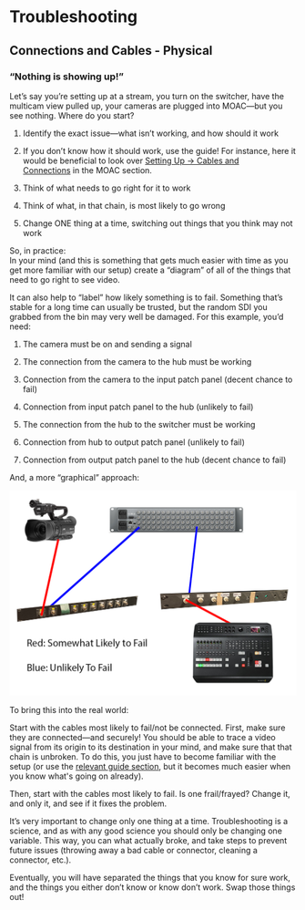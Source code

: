 Troubleshooting
===============

Connections and Cables - Physical
---------------------------------

### “Nothing is showing up!”

Let’s say you’re setting up at a stream, you turn on the switcher, have the multicam view pulled up, your cameras are plugged into MOAC—but you see nothing. Where do you start?

1.  Identify the exact issue—what isn’t working, and how should it work

1.  If you don’t know how it should work, use the guide! For instance, here it would be beneficial to look over [Setting Up -> Cables and Connections](h.saa8t5379qfj) in the MOAC section.

2.  Think of what needs to go right for it to work
3.  Think of what, in that chain, is most likely to go wrong
4.  Change ONE thing at a time, switching out things that you think may not work

So, in practice:  
In your mind (and this is something that gets much easier with time as you get more familiar with our setup) create a “diagram” of all of the things that need to go right to see video.

It can also help to “label” how likely something is to fail. Something that’s stable for a long time can usually be trusted, but the random SDI you grabbed from the bin may very well be damaged. For this example, you’d need:

1.  The camera must be on and sending a signal
2.  The connection from the camera to the hub must be working

1.  Connection from the camera to the input patch panel (decent chance to fail)
2.  Connection from input patch panel to the hub (unlikely to fail)

3.  The connection from the hub to the switcher must be working

1.  Connection from hub to output patch panel (unlikely to fail)
2.  Connection from output patch panel to the hub (decent chance to fail)

And, a more “graphical” approach:

![](images/image4.png)

To bring this into the real world:

Start with the cables most likely to fail/not be connected. First, make sure they are connected—and securely! You should be able to trace a video signal from its origin to its destination in your mind, and make sure that that chain is unbroken. To do this, you just have to become familiar with the setup (or use the [relevant guide section](h.saa8t5379qfj), but it becomes much easier when you know what's going on already).

Then, start with the cables most likely to fail. Is one frail/frayed? Change it, and only it, and see if it fixes the problem.

It’s very important to change only one thing at a time. Troubleshooting is a science, and as with any good science you should only be changing one variable. This way, you can what actually broke, and take steps to prevent future issues (throwing away a bad cable or connector, cleaning a connector, etc.).

Eventually, you will have separated the things that you know for sure work, and the things you either don’t know or know don’t work. Swap those things out!